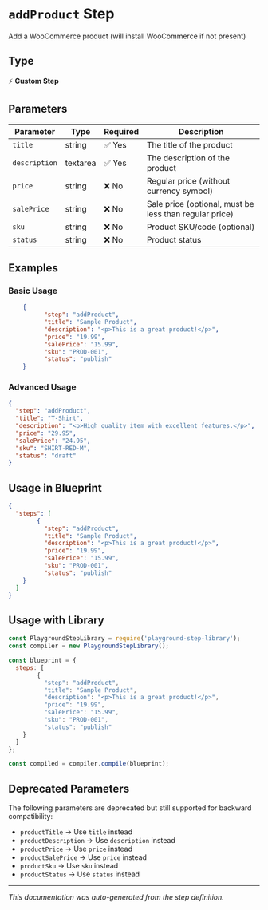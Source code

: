 # `addProduct` Step

Add a WooCommerce product (will install WooCommerce if not present)

## Type
⚡ **Custom Step**

## Parameters

| Parameter | Type | Required | Description |
|-----------|------|----------|-------------|
| `title` | string | ✅ Yes | The title of the product |
| `description` | textarea | ✅ Yes | The description of the product |
| `price` | string | ❌ No | Regular price (without currency symbol) |
| `salePrice` | string | ❌ No | Sale price (optional, must be less than regular price) |
| `sku` | string | ❌ No | Product SKU/code (optional) |
| `status` | string | ❌ No | Product status |


## Examples

### Basic Usage
```json
    {
          "step": "addProduct",
          "title": "Sample Product",
          "description": "<p>This is a great product!</p>",
          "price": "19.99",
          "salePrice": "15.99",
          "sku": "PROD-001",
          "status": "publish"
    }
```

### Advanced Usage
```json
{
  "step": "addProduct",
  "title": "T-Shirt",
  "description": "<p>High quality item with excellent features.</p>",
  "price": "29.95",
  "salePrice": "24.95",
  "sku": "SHIRT-RED-M",
  "status": "draft"
}
```

## Usage in Blueprint

```json
{
  "steps": [
        {
          "step": "addProduct",
          "title": "Sample Product",
          "description": "<p>This is a great product!</p>",
          "price": "19.99",
          "salePrice": "15.99",
          "sku": "PROD-001",
          "status": "publish"
    }
  ]
}
```

## Usage with Library

```javascript
const PlaygroundStepLibrary = require('playground-step-library');
const compiler = new PlaygroundStepLibrary();

const blueprint = {
  steps: [
        {
          "step": "addProduct",
          "title": "Sample Product",
          "description": "<p>This is a great product!</p>",
          "price": "19.99",
          "salePrice": "15.99",
          "sku": "PROD-001",
          "status": "publish"
    }
  ]
};

const compiled = compiler.compile(blueprint);
```

## Deprecated Parameters

The following parameters are deprecated but still supported for backward compatibility:

- `productTitle` → Use `title` instead
- `productDescription` → Use `description` instead
- `productPrice` → Use `price` instead
- `productSalePrice` → Use `price` instead
- `productSku` → Use `sku` instead
- `productStatus` → Use `status` instead



---

*This documentation was auto-generated from the step definition.*
